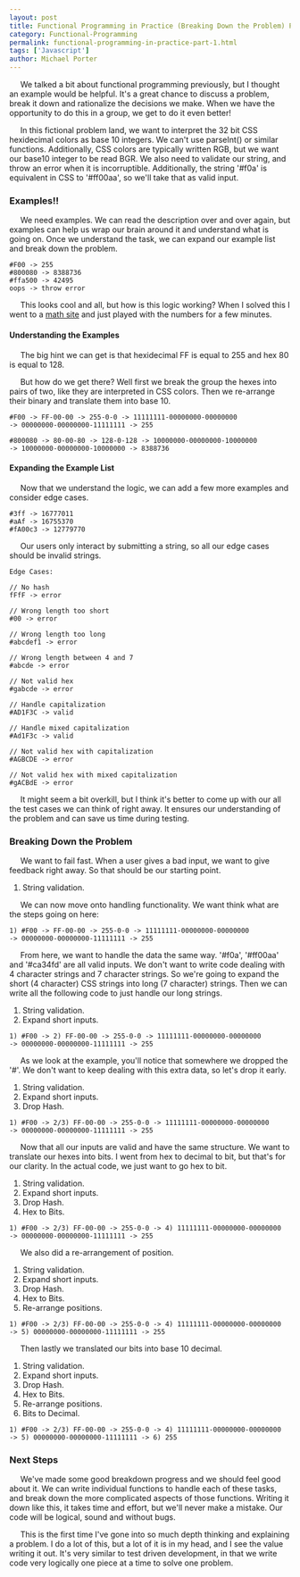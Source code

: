 ```yaml
---
layout: post
title: Functional Programming in Practice (Breaking Down the Problem) Part 1
category: Functional-Programming
permalink: functional-programming-in-practice-part-1.html
tags: ['Javascript']
author: Michael Porter
---
```


&nbsp;&nbsp;&nbsp;&nbsp;&nbsp;We talked a bit about functional programming previously, but I thought an example would be helpful.  It's a great chance to discuss a problem, break it down and rationalize the decisions we make. When we have the opportunity to do this in a group, we get to do it even better!

&nbsp;&nbsp;&nbsp;&nbsp;&nbsp;In this fictional problem land, we want to interpret the 32 bit CSS hexidecimal colors as base 10 integers. We can't use parseInt() or similar functions. Additionally, CSS colors are typically written RGB, but we want our base10 integer to be read BGR. We also need to validate our string, and throw an error when it is incorruptible. Additionally, the string '#f0a' is equivalent in CSS to '#ff00aa', so we'll take that as valid input.

<!-- more -->

### Examples!!

&nbsp;&nbsp;&nbsp;&nbsp;&nbsp;We need examples. We can read the description over and over again, but examples can help us wrap our brain around it and understand what is going on. Once we understand the task, we can expand our example list and break down the problem.

```
#F00 -> 255
#800080 -> 8388736
#ffa500 -> 42495
oops -> throw error
```

&nbsp;&nbsp;&nbsp;&nbsp;&nbsp;This looks cool and all, but how is this logic working? When I solved this I went to a [math site](https://www.mathsisfun.com/binary-decimal-hexadecimal-converter.html) and just played with the numbers for a few minutes.

#### Understanding the Examples

&nbsp;&nbsp;&nbsp;&nbsp;&nbsp;The big hint we can get is that hexidecimal FF is equal to 255 and hex 80 is equal to 128.

&nbsp;&nbsp;&nbsp;&nbsp;&nbsp;But how do we get there? Well first we break the group the hexes into pairs of two, like they are interpreted in CSS colors. Then we re-arrange their binary and translate them into base 10.


```
#F00 -> FF-00-00 -> 255-0-0 -> 11111111-00000000-00000000
-> 00000000-00000000-11111111 -> 255
```


```
#800080 -> 80-00-80 -> 128-0-128 -> 10000000-00000000-10000000
-> 10000000-00000000-10000000 -> 8388736
```

#### Expanding the Example List

&nbsp;&nbsp;&nbsp;&nbsp;&nbsp;Now that we understand the logic, we can add a few more examples and consider edge cases.

```
#3ff -> 16777011
#aAf -> 16755370
#fA00c3 -> 12779770
```
&nbsp;&nbsp;&nbsp;&nbsp;&nbsp;Our users only interact by submitting a string, so all our edge cases should be invalid strings.

```
Edge Cases:

// No hash
fFfF -> error

// Wrong length too short
#00 -> error

// Wrong length too long
#abcdef1 -> error

// Wrong length between 4 and 7
#abcde -> error

// Not valid hex
#gabcde -> error

// Handle capitalization
#AD1F3C -> valid

// Handle mixed capitalization
#Ad1F3c -> valid

// Not valid hex with capitalization
#AGBCDE -> error

// Not valid hex with mixed capitalization
#gACBdE -> error
```

&nbsp;&nbsp;&nbsp;&nbsp;&nbsp;It might seem a bit overkill, but I think it's better to come up with our all the test cases we can think of right away. It ensures our understanding of the problem and can save us time during testing.

### Breaking Down the Problem

&nbsp;&nbsp;&nbsp;&nbsp;&nbsp;We want to fail fast. When a user gives a bad input, we want to give feedback right away. So that should be our starting point.

1. String validation.

&nbsp;&nbsp;&nbsp;&nbsp;&nbsp;We can now move onto handling functionality. We want think what are the steps going on here:

```
1) #F00 -> FF-00-00 -> 255-0-0 -> 11111111-00000000-00000000
-> 00000000-00000000-11111111 -> 255
```

&nbsp;&nbsp;&nbsp;&nbsp;&nbsp;From here, we want to handle the data the same way.  '#f0a', '#ff00aa' and '#ca34fd' are all valid inputs. We don't want to write code dealing with 4 character strings and 7 character strings. So we're going to expand the short (4 character) CSS strings into long (7 character) strings. Then we can write all the following code to just handle our long strings.

1. String validation.
2. Expand short inputs.

```
1) #F00 -> 2) FF-00-00 -> 255-0-0 -> 11111111-00000000-00000000
-> 00000000-00000000-11111111 -> 255
```

&nbsp;&nbsp;&nbsp;&nbsp;&nbsp;As we look at the example, you'll notice that somewhere we dropped the '#'. We don't want to keep dealing with this extra data, so let's drop it early.



1. String validation.
2. Expand short inputs.
3. Drop Hash.

```
1) #F00 -> 2/3) FF-00-00 -> 255-0-0 -> 11111111-00000000-00000000
-> 00000000-00000000-11111111 -> 255
```

&nbsp;&nbsp;&nbsp;&nbsp;&nbsp;Now that all our inputs are valid and have the same structure. We want to translate our hexes into bits. I went from hex to decimal to bit, but that's for our clarity. In the actual code, we just want to go hex to bit.

1. String validation.
2. Expand short inputs.
3. Drop Hash.
4. Hex to Bits.

```
1) #F00 -> 2/3) FF-00-00 -> 255-0-0 -> 4) 11111111-00000000-00000000
-> 00000000-00000000-11111111 -> 255
```

&nbsp;&nbsp;&nbsp;&nbsp;&nbsp;We also did a re-arrangement of position.

1. String validation.
2. Expand short inputs.
3. Drop Hash.
4. Hex to Bits.
5. Re-arrange positions.

```
1) #F00 -> 2/3) FF-00-00 -> 255-0-0 -> 4) 11111111-00000000-00000000
-> 5) 00000000-00000000-11111111 -> 255
```

&nbsp;&nbsp;&nbsp;&nbsp;&nbsp;Then lastly we translated our bits into base 10 decimal.

1. String validation.
2. Expand short inputs.
3. Drop Hash.
4. Hex to Bits.
5. Re-arrange positions.
6. Bits to Decimal.

```
1) #F00 -> 2/3) FF-00-00 -> 255-0-0 -> 4) 11111111-00000000-00000000
-> 5) 00000000-00000000-11111111 -> 6) 255
```

### Next Steps

&nbsp;&nbsp;&nbsp;&nbsp;&nbsp;We've made some good breakdown progress and we should feel good about it. We can write individual functions to handle each of these tasks, and break down the more complicated aspects of those functions. Writing it down like this, it takes time and effort, but we'll never make a mistake. Our code will be logical, sound and without bugs.

&nbsp;&nbsp;&nbsp;&nbsp;&nbsp;This is the first time I've gone into so much depth thinking and explaining a problem. I do a lot of this, but a lot of it is in my head, and I see the value writing it out. It's very similar to test driven development, in that we write code very logically one piece at a time to solve one problem.
